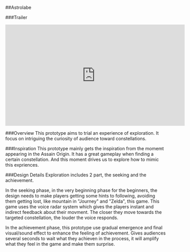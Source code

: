 ##Astrolabe

###Trailer
<!-- [![Astrolabe](https://img.youtube.com/vi/-O3mAQVB_jI/0.jpg)](https://www.youtube.com/watch?v=-O3mAQVB_jI) -->
<iframe width="560" height="315" src="https://www.youtube.com/embed/-O3mAQVB_jI" frameborder="0" allow="accelerometer; autoplay; encrypted-media; gyroscope; picture-in-picture" allowfullscreen></iframe>

###Overview
This prototype aims to trial an experience of exploration. It focus on intriguing the curiosity of audience toward constellations. 

###Inspiration
This prototype mainly gets the inspiration from the momemt appearing in the Assain Origin. It has a great gameplay when finding a certain constellation. And this moment drives us to explore how to mimic this expriences.

###Design Details
Exploration includes 2 part, the seeking and the achievement.

In the seeking phase, in the very beginning phase for the beginners, the design needs to make players getting some hints to following, avoiding them getting lost, like mountain in "Journey" and "Zelda", this game. This game uses the voice radar system which gives the players instant and indirect feedback about their movment. The closer they move towards the targeted constellation, the louder the voice responds. 

In the achievement phase, this prototype use gradual emergence and final visual/sound effect to enhance the feeling of achievement. Gives audiences several seconds to wait what they achieven in the process, it will amplify what they feel in the game and make them surprise.


<!-- This prototype aims to provide children a chance to realize how to identify the constellations. -->

<!-- ###Personal Design Details
- Tech Deps: Unity & Mobile
- Mechanism
    - verb: Find
    - Use voice radar and living animation to make players find the constellations. 

- Emotion: Exploration & Curoisity & Achievement

- Concrete Experience:  From an empty space, fill the night sky after finding the constellations. An experience about search in unknown.

- Incentive: The effect when constellations appear and the gradual completing night sky with constellations


###Contribution
The algorithm about matching the player's focus and targeted constellation.

Create matching animation coordinated with artists.

Skybox and constellation design and settings.

voice radar design and audio system implement


###Advancement
1.The whole constellation night sky based on different seasons and locations.

2.The advanced achievement system

3.Match player's camera with the current sky. -->

 <!-- ![astrolabe](/assets/content/blogs/utah_1st_prototype3_astrolabe/Astrolabe3.png) -->
 <!-- /assets/content/blogs/utah_1st_prototype3_astrolabe/Astrolabe1.png -->
 <!-- //<img src="assets/content/blogs/utah_1st_prototype3_astrolabe/Astrolabe1.png" width="50%" height="50%" /> -->
<!-- <img src="" width="50%" height="50%" /> -->
